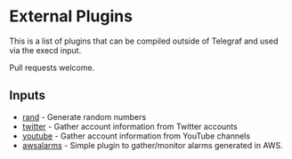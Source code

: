 # External Plugins

This is a list of plugins that can be compiled outside of Telegraf and used via the execd input.

Pull requests welcome.

## Inputs
- [rand](https://github.com/ssoroka/rand) - Generate random numbers
- [twitter](https://github.com/inabagumi/twitter-telegraf-plugin) - Gather account information from Twitter accounts
- [youtube](https://github.com/inabagumi/youtube-telegraf-plugin) - Gather account information from YouTube channels
- [awsalarms](https://github.com/vipinvkmenon/awsalarms) - Simple plugin to gather/monitor alarms generated  in AWS.
